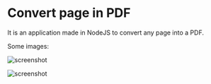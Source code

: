 # Convert page in PDF

It is an application made in NodeJS to convert any page into a PDF.

Some images:

![screenshot](https://blogger.googleusercontent.com/img/b/R29vZ2xl/AVvXsEiObhZVWeg7SDtDnNEODeTinGGdSbqU56Qw8ka9WSV2GymI4A3wSGAxqmRVyJEfdyzSV2gGfZScSopo6MVe4NeymL5sz8chKz-5vwLNsWEqpNaQ_Z0hIfH6BcOtwGGWqeDlEQ0BoBNIfdPC1IHEei5dEqFRjyrnfvBr-YA0zJVPpUmfj1SDVsski84R/s1914/con1.png)

![screenshot](https://blogger.googleusercontent.com/img/b/R29vZ2xl/AVvXsEj_V8RtHKIrem3E-Ebq7rO8LKafrrjB-RfdRxbdhhbOoidFCbX3cgQgigOSdzf5YwVdHqMIsYLfwNP5EBzVovQrC1E2pmtS2EDPjFMD2ExmPsT5rTi0INhVbJJIzPpBUM5MrGUyut0gZgCeVVd0cvNwzuSC2a2MJa7eell3KIx4hsAVCfQvRcrA_Mgt/s1899/con2.png)
